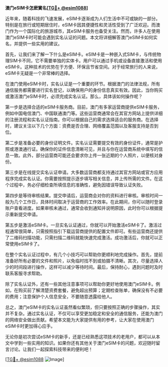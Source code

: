 **澳门eSIM卡怎麽實名[[TG💪+ @esim1088](https://t.me/s/esim1088)]**

近年来，随着科技的飞速发展，eSIM卡逐渐成为人们生活中不可或缺的一部分。特别是在旅行或短期居住时，eSIM卡因其便捷性和灵活性受到了广泛欢迎。而澳门作为一个国际化的旅游城市，其eSIM卡服务也备受关注。然而，许多人在使用澳门eSIM卡时可能会遇到实名认证的问题。本文将详细解答澳门eSIM卡如何实名，并提供一些实用的建议。

首先，让我们来了解一下什么是eSIM卡。eSIM卡是一种嵌入式SIM卡，与传统物理SIM卡不同，它不需要单独的实体卡。用户可以通过手机或设备直接激活和使用eSIM卡。这种技术的优势在于方便、环保且节省空间。对于经常旅行的人来说，eSIM卡无疑是一个非常棒的选择。

在澳门使用eSIM卡时，实名认证是一个重要的环节。根据澳门的法律法规，所有通信服务都需要进行实名登记，以确保用户的身份信息真实有效。因此，当你购买或激活澳门eSIM卡时，必须完成实名认证。那么，具体该如何操作呢？

第一步是选择合适的eSIM卡服务商。目前，澳门有多家运营商提供eSIM卡服务，例如中国电信澳门、中国联通澳门等。这些运营商通常会在其官方网站上提供详细的注册流程和实名认证指南。你可以根据自己的需求选择适合的服务商。在选择时，建议关注以下几个方面：资费是否合理、网络覆盖范围以及客服支持是否到位。

第二步是准备必要的身份证明文件。实名认证需要提交有效的身份证件，通常是护照或港澳通行证。确保你的证件信息清晰可见，并且与你在运营商系统中填写的信息一致。此外，部分运营商可能还会要求你上传一张近期的个人照片，以便核对身份。

第三步是在线提交实名认证申请。大多数运营商都支持通过其官方网站或官方应用程序完成实名认证。你需要按照提示逐步填写相关信息，并上传所需的文件。在这个过程中，务必仔细检查所填信息的准确性，避免因错误导致认证失败。

第四步是等待审核结果。提交申请后，运营商会对你的资料进行审核。审核时间一般为几个工作日，具体时间取决于运营商的工作效率。在此期间，你可以随时登录账户查看进度。如果审核未通过，通常会收到通知并说明原因，此时你可以根据提示重新提交申请。

第五步是激活eSIM卡。一旦实名认证通过，你就可以开始激活eSIM卡了。激活过程通常很简单，只需按照指引下载运营商提供的配置文件即可。有些运营商还提供了二维码扫描功能，只需扫描二维码就能快速完成激活。成功激活后，你就可以正常使用eSIM卡了。

在整个实名认证过程中，有几个小技巧可以帮助你更顺利地完成操作。首先，提前准备好所有必要的文件和照片，以免临时找不到或拍摄不清晰。其次，尽量选择人少的时间段进行操作，这样可以减少等待时间。最后，保持耐心，遇到问题时及时联系客服寻求帮助。

除了实名认证外，还有一些其他注意事项可以帮助你更好地使用澳门eSIM卡。例如，在购买前了解清楚资费套餐，避免超出预算；定期检查账单，确保没有不必要的费用；注意保护个人信息安全，不要随意透露给他人。

总之，澳门eSIM卡的实名认证虽然看似繁琐，但只要按照正确的步骤操作，其实并不复杂。通过实名认证，不仅可以享受更加稳定和安全的通信服务，还能为澳门的网络安全做出贡献。希望本文能为大家提供有用的参考，让大家在使用澳门eSIM卡时更加得心应手。

无论你是初次尝试eSIM卡的新手，还是已经熟悉这项技术的老用户，都可以从本文中学到一些实用的知识。如果你还有其他关于澳门eSIM卡的问题，欢迎随时留言讨论。让我们一起探索科技带来的便利吧！

[[TG💪+ @esim1088](https://t.me/s/esim1088) ![Image](https://i.postimg.cc/4NQfJmqS/Snipaste-2025-05-13-00-14-12.png)]